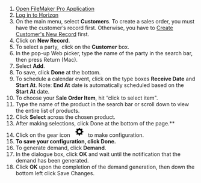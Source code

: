 1. [Open FileMaker Pro Application](Open%20FileMaker%20Pro%20Application.md)
2. [Log in to Horizon](Log%20in%20to%20Horizon.md)
3. On the main menu, select **Customers**. 
To create a sales order, you must have the customer’s record first. Otherwise, you have to 
[Create Customer's New Record](Create%20Customer's%20New%20Record.md) first. 
4. Click on **New Record**.
5. To select a party,  click on the **Customer** box. 
6. In the pop-up Web picker, type the name of the party in the search bar, then press Return (Mac).
7. Select **Add**.
8. To save, click **Done** at the bottom.
9. To schedule a calendar event, click on the type boxes **Receive Date** and **Start At**.
Note: **End At** date is automatically scheduled based on the **Start At** date.
10. To choose your S**ale Order Item**, hit “click to select item".
11. Type the name of the product in the search bar or scroll down to view the entire list of products.
12. Click **Select** across the chosen product.
13. After making selections, click Done at the bottom of the page.**
14. Click on the gear icon  ![](EbsI89Bv51KNJmlhMfv6k3wpmUiGdhcXugHnG8-5khfQpS30xPBcSyUvuUnyllAmlNJPGIN-K71KHTIPMpZUOGQ3NIkSL1MVBq5IIKfvLA8ShbFSeeOF1D_3DFBa%201.png)  to make configuration.
15. **To save your configuration, click Done.**
16. To generate demand, click **Demand**.
17. In the dialogue box, click **OK** and wait until the notification that the demand has been generated.
18. Click **OK** upon the completion of the demand generation, then down the bottom left click Save Changes.